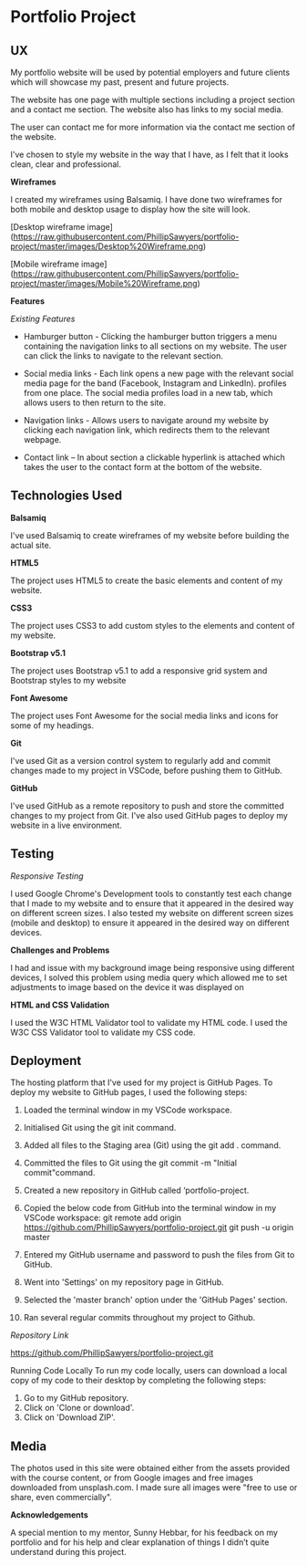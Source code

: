 # **Portfolio Project**

## **UX**

My portfolio website will be used by potential employers and future clients which will showcase my past, present and future projects.

The website has one page with multiple sections including a project section and a contact me section. The website also has links to my social media.

The user can contact me for more information via the contact me section of the website.

I've chosen to style my website in the way that I have, as I felt that it looks clean, clear and professional.

**Wireframes**

I created my wireframes using Balsamiq. I have done two wireframes for both mobile and desktop usage to display how the site will look.

[Desktop wireframe image] (https://raw.githubusercontent.com/PhillipSawyers/portfolio-project/master/images/Desktop%20Wireframe.png)

[Mobile wireframe image] (https://raw.githubusercontent.com/PhillipSawyers/portfolio-project/master/images/Mobile%20Wireframe.png)

**Features**

_Existing Features_

- Hamburger button - Clicking the hamburger button triggers a menu containing the navigation links to all sections on my website. The user can click the links to navigate to the relevant section.

- Social media links - Each link opens a new page with the relevant social media page for the band (Facebook, Instagram and LinkedIn). profiles from one place. The social media profiles load in a new tab, which allows users to then return to the site.

- Navigation links - Allows users to navigate around my website by clicking each navigation link, which redirects them to the relevant webpage.

- Contact link – In about section a clickable hyperlink is attached which takes the user to the contact form at the bottom of the website.

## **Technologies Used**

**Balsamiq**

I've used Balsamiq to create wireframes of my website before building the actual site.

**HTML5**

The project uses HTML5 to create the basic elements and content of my website.

**CSS3**

The project uses CSS3 to add custom styles to the elements and content of my website.

**Bootstrap v5.1**

The project uses Bootstrap v5.1 to add a responsive grid system and Bootstrap styles to my website

**Font Awesome**

The project uses Font Awesome for the social media links and icons for some of my headings.

**Git**

I've used Git as a version control system to regularly add and commit changes made to my project in VSCode, before pushing them to GitHub.

**GitHub**

I've used GitHub as a remote repository to push and store the committed changes to my project from Git. I've also used GitHub pages to deploy my website in a live environment.

## **Testing**

_Responsive Testing_

I used Google Chrome's Development tools to constantly test each change that I made to my website and to ensure that it appeared in the desired way on different screen sizes. I also tested my website on different screen sizes (mobile and desktop) to ensure it appeared in the desired way on different devices.

**Challenges and Problems**

I had and issue with my background image being responsive using different devices, I solved this problem using media query which allowed me to set adjustments to image based on the device it was displayed on

**HTML and CSS Validation**

I used the W3C HTML Validator tool to validate my HTML code.
I used the W3C CSS Validator tool to validate my CSS code.

## **Deployment**

The hosting platform that I've used for my project is GitHub Pages. To deploy my website to GitHub pages, I used the following steps:

1. Loaded the terminal window in my VSCode workspace.

2. Initialised Git using the git init command.

3. Added all files to the Staging area (Git) using the git add . command.

4. Committed the files to Git using the git commit -m "Initial commit"command.

5. Created a new repository in GitHub called ‘portfolio-project.

6. Copied the below code from GitHub into the terminal window in my VSCode workspace:
   git remote add origin https://github.com/PhillipSawyers/portfolio-project.git
   git push -u origin master

7. Entered my GitHub username and password to push the files from Git to GitHub.

8. Went into 'Settings' on my repository page in GitHub.

9. Selected the 'master branch' option under the 'GitHub Pages' section.

10. Ran several regular commits throughout my project to Github.

_Repository Link_

https://github.com/PhillipSawyers/portfolio-project.git

Running Code Locally
To run my code locally, users can download a local copy of my code to their desktop by completing the following steps:

1. Go to my GitHub repository.
2. Click on 'Clone or download'.
3. Click on 'Download ZIP'.

## **Media**

The photos used in this site were obtained either from the assets provided with the course content, or from Google images and free images downloaded from unsplash.com. I made sure all images were "free to use or share, even commercially".

**Acknowledgements**

A special mention to my mentor, Sunny Hebbar, for his feedback on my portfolio and for his help and clear explanation of things I didn’t quite understand during this project.
